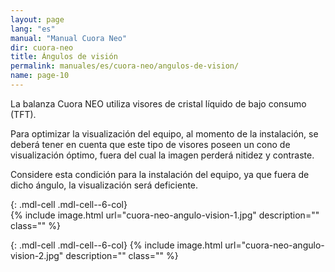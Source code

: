 ```yaml
---
layout: page
lang: "es"
manual: "Manual Cuora Neo"
dir: cuora-neo
title: Ángulos de visión
permalink: manuales/es/cuora-neo/angulos-de-vision/
name: page-10
---
```

La balanza Cuora NEO utiliza visores de cristal líquido de bajo consumo (TFT).

Para optimizar la visualización del equipo, al momento de la instalación, se deberá tener en cuenta que este tipo de visores poseen un cono de  visualización óptimo, fuera del cual la imagen perderá nitidez y contraste.

Considere esta condición para la instalación del equipo, ya que fuera de dicho ángulo, la visualización será deficiente.

{: .mdl-cell .mdl-cell--6-col}  
{% include image.html url="cuora-neo-angulo-vision-1.jpg" description="" class="" %}

{: .mdl-cell .mdl-cell--6-col}
{% include image.html url="cuora-neo-angulo-vision-2.jpg" description="" class="" %}
